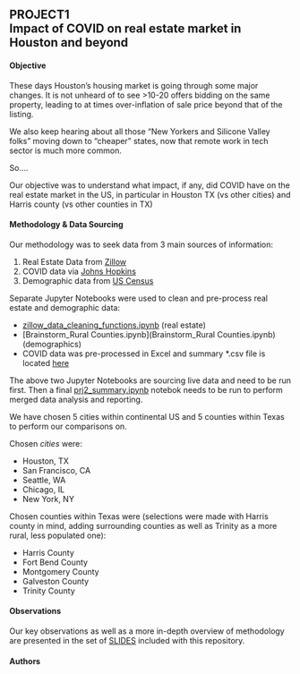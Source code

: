 ## PROJECT1<br>Impact of COVID on real estate market in Houston and beyond

#### Objective

These days Houston’s housing market is going through some major changes. It is not unheard of to see >10-20 offers bidding on the same property, leading to at times over-inflation of sale price beyond that of the listing. 

We also keep hearing about all those “New Yorkers and Silicone Valley folks” moving down to “cheaper” states, now that remote work in tech sector is much more common.

So....

Our objective was to understand what impact, if any, did COVID have on the real estate market in the US, in particular in Houston TX (vs other cities) and Harris county (vs other counties in TX)

#### Methodology & Data Sourcing

Our methodology was to seek data from 3 main sources of information:

1. Real Estate Data from [Zillow](https://www.zillow.com/research/data/) 
2. COVID data via [Johns Hopkins](https://coronavirus.jhu.edu/about/how-to-use-our-data)
3. Demographic data from [US Census](https://txcip.org/tac/census/) 

Separate Jupyter Notebooks were used to clean and pre-process real estate and demographic data:

* [zillow_data_cleaning_functions.ipynb](zillow_data_cleaning_functions.ipynb) (real estate)
* [Brainstorm_Rural Counties.ipynb](Brainstorm_Rural Counties.ipynb) (demographics)
* COVID data was pre-processed in Excel and summary *.csv file is located [here](data/jhcovid/COVID19_policies_cases_and_deaths_5_counties_TX.csv)

The above two Jupyter Notebooks are sourcing live data and need to be run first. Then a final [prj2_summary.ipynb](prj2_summary.ipynb) notebok needs to be run to perform merged data analysis and reporting.

We have chosen 5 cities within continental US and 5 counties within Texas to perform our comparisons on.

Chosen *cities* were: 

* Houston, TX
* San Francisco, CA
* Seattle, WA
* Chicago, IL
* New York, NY

Chosen counties within Texas were (selections were made with Harris county in mind, adding surrounding counties as well as Trinity as a more rural, less populated one):

* Harris County
* Fort Bend County
* Montgomery County
* Galveston County
* Trinity County

#### Observations

Our key observations as well as a more in-depth overview of methodology are presented in the set of [SLIDES](Project1_Group2_ReportOut.pdf) included with this repository. 



#### Authors





